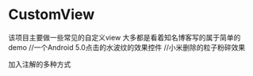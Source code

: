 # CustomView

该项目主要做一些常见的自定义view 大多都是看着知名博客写的属于简单的demo
//一个Android 5.0点击的水波纹的效果控件
//小米删除的粒子粉碎效果

加入注解的多种方式

